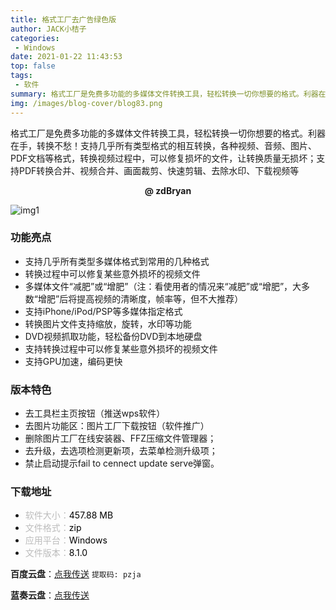 ```yaml
---
title: 格式工厂去广告绿色版
author: JACK小桔子
categories: 
 - Windows
date: 2021-01-22 11:43:53
top: false
tags: 
 - 软件
summary: 格式工厂是免费多功能的多媒体文件转换工具，轻松转换一切你想要的格式。利器在手，转换不愁！支持几乎所有类型格式的相互转换，各种视频、音频、图片、PDF文档等格式，转换视频过程中，可以修复损坏的文件，让转换质量无损坏；支持PDF转换合并、视频合并、画面裁剪、快速剪辑、去除水印、下载视频等
img: /images/blog-cover/blog83.png
---
```

格式工厂是免费多功能的多媒体文件转换工具，轻松转换一切你想要的格式。利器在手，转换不愁！支持几乎所有类型格式的相互转换，各种视频、音频、图片、PDF文档等格式，转换视频过程中，可以修复损坏的文件，让转换质量无损坏；支持PDF转换合并、视频合并、画面裁剪、快速剪辑、去除水印、下载视频等

**<center>@ zdBryan</center>**

![img1](/images/blog/blog83/img1.png "© JACK小桔子")

### 功能亮点
* 支持几乎所有类型多媒体格式到常用的几种格式
* 转换过程中可以修复某些意外损坏的视频文件
* 多媒体文件“减肥”或“增肥”（注：看使用者的情况来“减肥”或“增肥”，大多数“增肥”后将提高视频的清晰度，帧率等，但不大推荐）
* 支持iPhone/iPod/PSP等多媒体指定格式
* 转换图片文件支持缩放，旋转，水印等功能
* DVD视频抓取功能，轻松备份DVD到本地硬盘
* 支持转换过程中可以修复某些意外损坏的视频文件
* 支持GPU加速，编码更快

### 版本特色
* 去工具栏主页按钮（推送wps软件）
* 去图片功能区：图片工厂下载按钮（软件推广）
* 删除图片工厂在线安装器、FFZ压缩文件管理器；
* 去升级，去选项检测更新项，去菜单检测升级项；
* 禁止启动提示fail to cennect update serve弹窗。

### 下载地址
* <font color = #bcbcbc>软件大小：</font><font color = #000000>457.88 MB</font>
* <font color = #bcbcbc>文件格式：</font><font color = #000000>zip</font>
* <font color = #bcbcbc>应用平台：</font><font color = #000000>Windows</font>
* <font color = #bcbcbc>文件版本：</font><font color = #000000>8.1.0</font>

**百度云盘**：[点我传送](https://pan.baidu.com/s/1PWPk72EGkwyk0UBUDETwPg)  `提取码: pzja`

**蓝奏云盘**：[点我传送](https://xjz3103.lanzoux.com/iVpfjkohu1c)